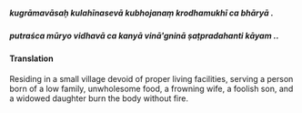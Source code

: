 ##### kugrāmavāsaḥ kulahīnasevā kubhojanaṃ krodhamukhī ca bhāryā .
##### putraśca mūryo vidhavā ca kanyā vinā'gninā ṣaṭpradahanti kāyam ..

#### Translation

Residing in a small village devoid of proper living facilities, serving a person born of a low family, unwholesome food, a frowning wife, a foolish son, and a widowed daughter burn the body without fire.